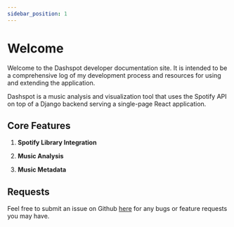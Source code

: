 ```yaml
---
sidebar_position: 1
---
```


# Welcome

Welcome to the Dashspot developer documentation site. It is intended to be a
comprehensive log of my development process and resources for using and
extending the application.

Dashspot is a music analysis and visualization tool that uses the Spotify API
on top of a Django backend serving a single-page React application.

## Core Features

1. **Spotify Library Integration**

2. **Music Analysis**

3. **Music Metadata**

## Requests

Feel free to submit an issue on Github [here](https://github.com/desertthunder/spotify-dashboard/issues)
for any bugs or feature requests you may have.
